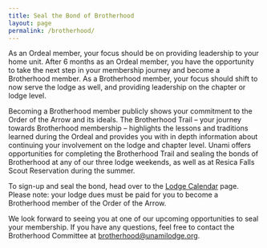 ```yaml
---
title: Seal the Bond of Brotherhood
layout: page
permalink: /brotherhood/
---
```


As an Ordeal member, your focus should be on providing leadership to your home unit. After 6 months as an Ordeal member, you have the opportunity to take the next step in your membership journey and become a Brotherhood member. As a Brotherhood member, your focus should shift to now serve the lodge as well, and providing leadership on the chapter or lodge level.

Becoming a Brotherhood member publicly shows your commitment to the Order of the Arrow and its ideals. The Brotherhood Trail – your journey towards Brotherhood membership – highlights the lessons and traditions learned during the Ordeal and provides you with in depth information about continuing your involvement on the lodge and chapter level. Unami offers opportunities for completing the Brotherhood Trail and sealing the bonds of Brotherhood at any of our three lodge weekends, as well as at Resica Falls Scout Reservation during the summer.

To sign-up and seal the bond, head over to the [Lodge Calendar](calendar) page. Please note: your lodge dues must be paid for you to become a Brotherhood member of the Order of the Arrow.

We look forward to seeing you at one of our upcoming opportunities to seal your membership. If you have any questions, feel free to contact the Brotherhood Committee at [brotherhood@unamilodge.org](contact#brotherhood).
